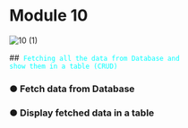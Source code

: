 # Module 10



![10 (1)](https://github.com/user-attachments/assets/8beb4aea-c655-4f0d-8a31-07144197476b)



##<code style="color : cyan"> Fetching all the data from Database and show them in a table (CRUD)</code>

### ● Fetch data from Database

### ● Display fetched data in a table

